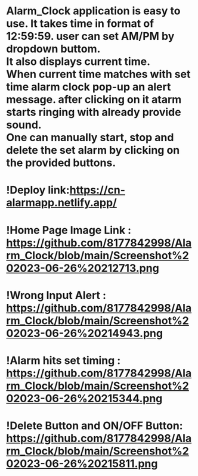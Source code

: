 <h1> Alarm_Clock application is easy to use. It takes time in format of 12:59:59. user can set AM/PM by dropdown buttom.<br>
 It also displays current time.<br>
 When current time matches with set time alarm clock pop-up an alert message. after clicking on it atarm starts ringing with already provide sound.<br>
One can manually start, stop and delete the set alarm by clicking on the provided buttons.</h1>

# !Deploy link:https://cn-alarmapp.netlify.app/

 # !Home Page Image Link : https://github.com/8177842998/Alarm_Clock/blob/main/Screenshot%202023-06-26%20212713.png
 # !Wrong Input Alert : https://github.com/8177842998/Alarm_Clock/blob/main/Screenshot%202023-06-26%20214943.png
 # !Alarm hits set timing : https://github.com/8177842998/Alarm_Clock/blob/main/Screenshot%202023-06-26%20215344.png
 # !Delete Button and ON/OFF Button: https://github.com/8177842998/Alarm_Clock/blob/main/Screenshot%202023-06-26%20215811.png
